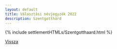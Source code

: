 ```yaml
---
layout: default
title: Választási névjegyzék 2022
description: Szentgotthárd
---
```


{% include settlementHTMLs/Szentgotthaard.html %}

[Vissza](../)
